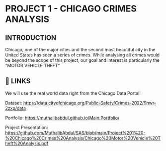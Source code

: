 
# PROJECT 1 - CHICAGO CRIMES ANALYSIS
## INTRODUCTION

Chicago, one of the major cities and the second most beautiful city in the United States has seen a series of crimes. While analysing all crimes would be beyond the scope of this project, our goal and interest is particularly the "MOTOR VEHICLE THEFT"

## 🔗 LINKS
We will use the real world data right from the Chicago Data Portal!

Dataset: https://data.cityofchicago.org/Public-Safety/Crimes-2022/9hwr-2zxp/data

Portfolio: https://muthalibabdul.github.io/Main.Portfolio/

Project Presentation: https://github.com/MuthalibAbdul/SAS/blob/main/Project%201%20-%20Chicago%20Crimes%20Analysis/Chicago%20Motor%20Vehicle%20Theft%20Analysis.pdf


